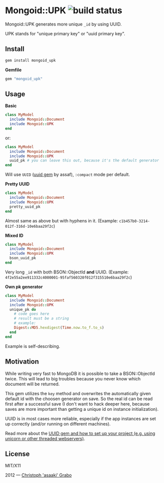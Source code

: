 # Mongoid::UPK ![build status](http://travis-ci.org/asaaki/mongoid_upk.png)

Mongoid::UPK generates more unique `_id` by using UUID.

UPK stands for "unique primary key" or "uuid primary key".



## Install

```bash
gem install mongoid_upk
```

**Gemfile**

```ruby
gem "mongoid_upk"
```



## Usage

**Basic**

```ruby
class MyModel
  include Mongoid::Document
  include Mongoid::UPK
end
```

or:

```ruby
class MyModel
  include Mongoid::Document
  include Mongoid::UPK
  uuid_pk # you can leave this out, because it's the default generator
end
```


Will use `UUID` ([uuid gem](https://github.com/assaf/uuid) by assaf), `:compact` mode per default.

**Pretty UUID**

```ruby
class MyModel
  include Mongoid::Document
  include Mongoid::UPK
  pretty_uuid_pk
end
```

Almost same as above but with hyphens in it.
(Example: `c1b457b0-3214-012f-316d-10e6baa29f2c`)

**Mixed ID**

```ruby
class MyModel
  include Mongoid::Document
  include Mongoid::UPK
  bson_uuid_pk
end
```

Very long `_id` with both BSON::ObjectId **and** UUID.
(Example: `4f2e55a2ee911332c4000001-95faf560320f012f315510e6baa29f2c`)

**Own pk generator**

```ruby
class MyModel
  include Mongoid::Document
  include Mongoid::UPK
  unique_pk do
    # code goes here
    # result must be a string
    # example:
    Digest::MD5.hexdigest(Time.now.to_f.to_s)
  end
end
```

Example is self-describing.



## Motivation

While writing very fast to MongoDB it is possible to take a BSON::ObjectId twice.
This will lead to big troubles because you never know which document will be returned.

This gem utilizes the `key` method and overwrites the automatically given default id with the choosen generator on save.
So the real id can be read first after a successful save (I don't want to hack deeper here, because saves are more important than getting a unique id on instance initialization).

UUID is in most cases more reliable, especially if the app instances are set up correctly (and/or running on different machines).

Read more about the [UUID gem and how to set up your project (e.g. using unicorn or other threaded webservers)](https://github.com/assaf/uuid).



## License

MIT/X11

2012 — [Christoph 'asaaki' Grabo](https://github.com/asaaki)
